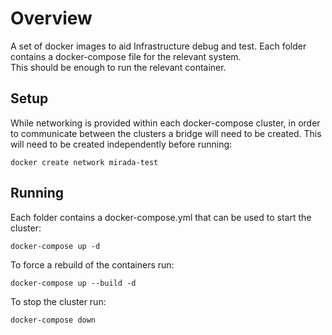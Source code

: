# Overview
A set of docker images to aid Infrastructure debug and test.
Each folder contains a docker-compose file for the relevant system.  
This should be enough to run the relevant container.

## Setup
While networking is provided within each docker-compose cluster, in order to communicate between the clusters a bridge will need to be created.
This will need to be created independently before running:

    docker create network mirada-test

## Running
Each folder contains a docker-compose.yml that can be used to start the cluster:

    docker-compose up -d

To force a rebuild of the containers run:

    docker-compose up --build -d

To stop the cluster run:

    docker-compose down

